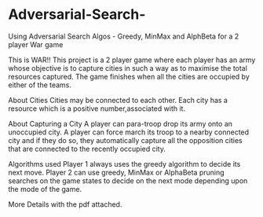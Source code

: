 Adversarial-Search-
===================

Using Adversarial Search Algos - Greedy, MinMax and AlphBeta for a 2 player War game

This is WAR!!
This project is a 2 player game where each player has an army whose objective is to capture cities in such a way as to maximise the total resources captured. 
The game finishes when all the cities are occupied by either of the teams. 

About Cities
Cities may be connected to each other. Each city has a resource which is a positive number,associated with it.

About Capturing a City
A player can para-troop drop its army onto an unoccupied city.
A player can force march its troop to a nearby connected city and if they do so, they automatically capture all the opposition cities that are connected to the recently occupied city.

Algorithms used
Player 1 always uses the greedy algorithm to decide its next move.
Player 2 can use greedy, MinMax or AlphaBeta pruning searches on the game states to decide on the next mode depending upon the mode of the game.

More Details with the pdf attached.
